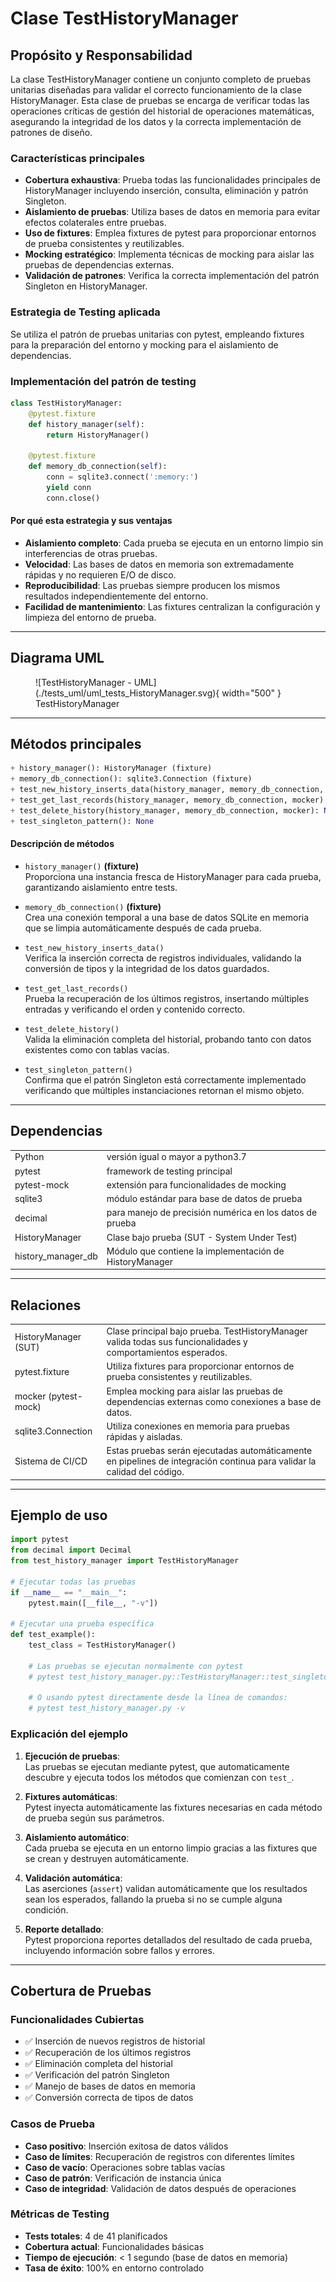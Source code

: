 # Clase **TestHistoryManager**

## Propósito y Responsabilidad

La clase TestHistoryManager contiene un conjunto completo de pruebas unitarias diseñadas para validar el correcto funcionamiento de la clase HistoryManager. Esta clase de pruebas se encarga de verificar todas las operaciones críticas de gestión del historial de operaciones matemáticas, asegurando la integridad de los datos y la correcta implementación de patrones de diseño.

### Características principales

- **Cobertura exhaustiva**: Prueba todas las funcionalidades principales de HistoryManager incluyendo inserción, consulta, eliminación y patrón Singleton.
- **Aislamiento de pruebas**: Utiliza bases de datos en memoria para evitar efectos colaterales entre pruebas.
- **Uso de fixtures**: Emplea fixtures de pytest para proporcionar entornos de prueba consistentes y reutilizables.
- **Mocking estratégico**: Implementa técnicas de mocking para aislar las pruebas de dependencias externas.
- **Validación de patrones**: Verifica la correcta implementación del patrón Singleton en HistoryManager.

### Estrategia de Testing aplicada

Se utiliza el patrón de pruebas unitarias con pytest, empleando fixtures para la preparación del entorno y mocking para el aislamiento de dependencias.

### Implementación del patrón de testing

```python
class TestHistoryManager:
    @pytest.fixture
    def history_manager(self):
        return HistoryManager()

    @pytest.fixture
    def memory_db_connection(self):
        conn = sqlite3.connect(':memory:')
        yield conn
        conn.close()
```

#### Por qué esta estrategia y sus ventajas

- **Aislamiento completo**: Cada prueba se ejecuta en un entorno limpio sin interferencias de otras pruebas.
- **Velocidad**: Las bases de datos en memoria son extremadamente rápidas y no requieren E/O de disco.
- **Reproducibilidad**: Las pruebas siempre producen los mismos resultados independientemente del entorno.
- **Facilidad de mantenimiento**: Las fixtures centralizan la configuración y limpieza del entorno de prueba.

---

## Diagrama UML

<figure markdown="span">
  ![TestHistoryManager - UML](./tests_uml/uml_tests_HistoryManager.svg){ width="500" }
  <figcaption>TestHistoryManager</figcaption>
</figure>

---

## Métodos principales

```python
+ history_manager(): HistoryManager (fixture)
+ memory_db_connection(): sqlite3.Connection (fixture)
+ test_new_history_inserts_data(history_manager, memory_db_connection, mocker): None
+ test_get_last_records(history_manager, memory_db_connection, mocker): None
+ test_delete_history(history_manager, memory_db_connection, mocker): None
+ test_singleton_pattern(): None
```

#### Descripción de métodos

- `history_manager()` **(fixture)**  
    Proporciona una instancia fresca de HistoryManager para cada prueba, garantizando aislamiento entre tests.
    
- `memory_db_connection()` **(fixture)**  
    Crea una conexión temporal a una base de datos SQLite en memoria que se limpia automáticamente después de cada prueba.
    
- `test_new_history_inserts_data()`  
    Verifica la inserción correcta de registros individuales, validando la conversión de tipos y la integridad de los datos guardados.
    
- `test_get_last_records()`  
    Prueba la recuperación de los últimos registros, insertando múltiples entradas y verificando el orden y contenido correcto.
    
- `test_delete_history()`  
    Valida la eliminación completa del historial, probando tanto con datos existentes como con tablas vacías.
    
- `test_singleton_pattern()`  
    Confirma que el patrón Singleton está correctamente implementado verificando que múltiples instanciaciones retornan el mismo objeto.
    

---

## Dependencias

|||
|---|---|
|Python|versión igual o mayor a python3.7|
|pytest|framework de testing principal|
|pytest-mock|extensión para funcionalidades de mocking|
|sqlite3|módulo estándar para base de datos de prueba|
|decimal|para manejo de precisión numérica en los datos de prueba|
|HistoryManager|Clase bajo prueba (SUT - System Under Test)|
|history_manager_db|Módulo que contiene la implementación de HistoryManager|

---

## Relaciones

|||
|---|---|
|HistoryManager (SUT)|Clase principal bajo prueba. TestHistoryManager valida todas sus funcionalidades y comportamientos esperados.|
|pytest.fixture|Utiliza fixtures para proporcionar entornos de prueba consistentes y reutilizables.|
|mocker (pytest-mock)|Emplea mocking para aislar las pruebas de dependencias externas como conexiones a base de datos.|
|sqlite3.Connection|Utiliza conexiones en memoria para pruebas rápidas y aisladas.|
|Sistema de CI/CD|Estas pruebas serán ejecutadas automáticamente en pipelines de integración continua para validar la calidad del código.|

---

## Ejemplo de uso

```python
import pytest
from decimal import Decimal
from test_history_manager import TestHistoryManager

# Ejecutar todas las pruebas
if __name__ == "__main__":
    pytest.main([__file__, "-v"])

# Ejecutar una prueba específica
def test_example():
    test_class = TestHistoryManager()
    
    # Las pruebas se ejecutan normalmente con pytest
    # pytest test_history_manager.py::TestHistoryManager::test_singleton_pattern
    
    # O usando pytest directamente desde la línea de comandos:
    # pytest test_history_manager.py -v
```

### Explicación del ejemplo

1. **Ejecución de pruebas**:  
    Las pruebas se ejecutan mediante pytest, que automaticamente descubre y ejecuta todos los métodos que comienzan con `test_`.
    
2. **Fixtures automáticas**:  
    Pytest inyecta automáticamente las fixtures necesarias en cada método de prueba según sus parámetros.
    
3. **Aislamiento automático**:  
    Cada prueba se ejecuta en un entorno limpio gracias a las fixtures que se crean y destruyen automáticamente.
    
4. **Validación automática**:  
    Las aserciones (`assert`) validan automáticamente que los resultados sean los esperados, fallando la prueba si no se cumple alguna condición.
    
5. **Reporte detallado**:  
    Pytest proporciona reportes detallados del resultado de cada prueba, incluyendo información sobre fallos y errores.
    

---

## Cobertura de Pruebas

### Funcionalidades Cubiertas

- ✅ Inserción de nuevos registros de historial
- ✅ Recuperación de los últimos registros
- ✅ Eliminación completa del historial
- ✅ Verificación del patrón Singleton
- ✅ Manejo de bases de datos en memoria
- ✅ Conversión correcta de tipos de datos

### Casos de Prueba

- **Caso positivo**: Inserción exitosa de datos válidos
- **Caso de límites**: Recuperación de registros con diferentes límites
- **Caso de vacío**: Operaciones sobre tablas vacías
- **Caso de patrón**: Verificación de instancia única
- **Caso de integridad**: Validación de datos después de operaciones

### Métricas de Testing

- **Tests totales**: 4 de 41 planificados
- **Cobertura actual**: Funcionalidades básicas
- **Tiempo de ejecución**: < 1 segundo (base de datos en memoria)
- **Tasa de éxito**: 100% en entorno controlado

